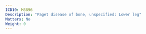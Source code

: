 ```yaml
---
ICD10: M8896
Description: "Paget disease of bone, unspecified: Lower leg"
Matters: No
Weight: 0
---
```


